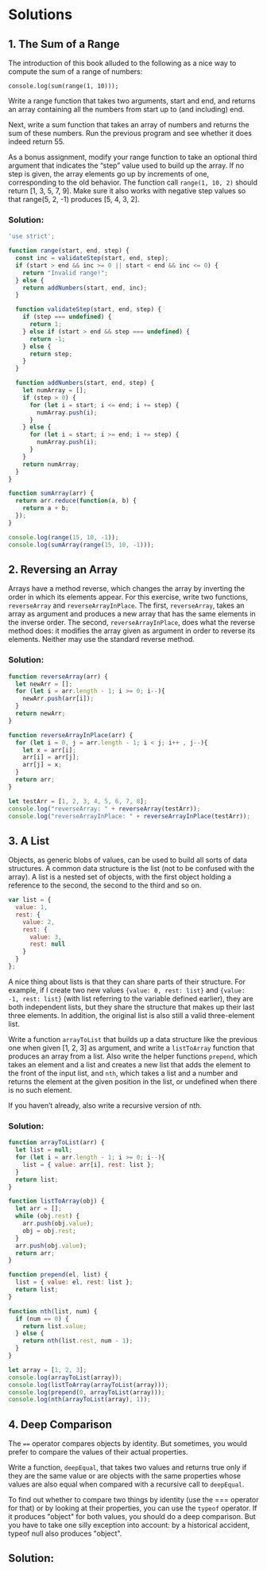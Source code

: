 # Solutions

## 1. The Sum of a Range

The introduction of this book alluded to the following as a nice way to compute the sum of a range of numbers:

`console.log(sum(range(1, 10)));`

Write a range function that takes two arguments, start and end, and returns an array containing all the numbers from start up to (and including) end.

Next, write a sum function that takes an array of numbers and returns the sum of these numbers. Run the previous program and see whether it does indeed return 55.

As a bonus assignment, modify your range function to take an optional third argument that indicates the “step” value used to build up the array. If no step is given, the array elements go up by increments of one, corresponding to the old behavior. The function call `range(1, 10, 2)` should return [1, 3, 5, 7, 9]. Make sure it also works with negative step values so that range(5, 2, -1) produces [5, 4, 3, 2].

### Solution:
```js
'use strict';

function range(start, end, step) {
  const inc = validateStep(start, end, step);
  if (start > end && inc >= 0 || start < end && inc <= 0) {
    return "Invalid range!";
  } else {
    return addNumbers(start, end, inc);
  }

  function validateStep(start, end, step) {
    if (step === undefined) {
      return 1;
    } else if (start > end && step === undefined) {
      return -1;
    } else {
      return step;
    }
  }

  function addNumbers(start, end, step) {
    let numArray = [];
    if (step > 0) {
      for (let i = start; i <= end; i += step) {
        numArray.push(i);
      }
    } else {
      for (let i = start; i >= end; i += step) {
        numArray.push(i);
      }
    }
    return numArray;
  }
}

function sumArray(arr) {
  return arr.reduce(function(a, b) {
    return a + b;
  });
}

console.log(range(15, 10, -1));
console.log(sumArray(range(15, 10, -1)));
```

## 2. Reversing an Array

Arrays have a method reverse, which changes the array by inverting the order in which its elements appear. For this exercise, write two functions, `reverseArray` and `reverseArrayInPlace`. The first, `reverseArray`, takes an array as argument and produces a new array that has the same elements in the inverse order. The second, `reverseArrayInPlace`, does what the reverse method does: it modifies the array given as argument in order to reverse its elements. Neither may use the standard reverse method.

### Solution:
```js
function reverseArray(arr) {
  let newArr = [];
  for (let i = arr.length - 1; i >= 0; i--){
    newArr.push(arr[i]);
  }
  return newArr;
}

function reverseArrayInPlace(arr) {
  for (let i = 0, j = arr.length - 1; i < j; i++ , j--){
    let x = arr[i];
    arr[i] = arr[j];
    arr[j] = x;
  }
  return arr;
}

let testArr = [1, 2, 3, 4, 5, 6, 7, 8];
console.log("reverseArray: " + reverseArray(testArr));
console.log("reverseArrayInPlace: " + reverseArrayInPlace(testArr));
```

## 3. A List

Objects, as generic blobs of values, can be used to build all sorts of data structures. A common data structure is the list (not to be confused with the array). A list is a nested set of objects, with the first object holding a reference to the second, the second to the third and so on.
```js
var list = {
  value: 1,
  rest: {
    value: 2,
    rest: {
      value: 3,
      rest: null
    }
  }
};
```
A nice thing about lists is that they can share parts of their structure. For example, if I create two new values `{value: 0, rest: list}` and `{value: -1, rest: list}` (with list referring to the variable defined earlier), they are both independent lists, but they share the structure that makes up their last three elements. In addition, the original list is also still a valid three-element list.

Write a function `arrayToList` that builds up a data structure like the previous one when given [1, 2, 3] as argument, and write a `listToArray` function that produces an array from a list. Also write the helper functions `prepend`, which takes an element and a list and creates a new list that adds the element to the front of the input list, and `nth`, which takes a list and a number and returns the element at the given position in the list, or undefined when there is no such element.

If you haven’t already, also write a recursive version of nth.

### Solution:
```js
function arrayToList(arr) {
  let list = null;
  for (let i = arr.length - 1; i >= 0; i--){
    list = { value: arr[i], rest: list };
  }
  return list;
}

function listToArray(obj) {
  let arr = [];
  while (obj.rest) {
    arr.push(obj.value);
    obj = obj.rest;
  }
  arr.push(obj.value);
  return arr;
}

function prepend(el, list) {
  list = { value: el, rest: list };
  return list;
}

function nth(list, num) {
  if (num == 0) {
    return list.value;
  } else {
    return nth(list.rest, num - 1);
  }
}

let array = [1, 2, 3];
console.log(arrayToList(array));
console.log(listToArray(arrayToList(array)));
console.log(prepend(0, arrayToList(array)));
console.log(nth(arrayToList(array), 1));
```

## 4. Deep Comparison

The `==` operator compares objects by identity. But sometimes, you would prefer to compare the values of their actual properties.

Write a function, `deepEqual`, that takes two values and returns true only if they are the same value or are objects with the same properties whose values are also equal when compared with a recursive call to `deepEqual`.

To find out whether to compare two things by identity (use the === operator for that) or by looking at their properties, you can use the `typeof` operator. If it produces "object" for both values, you should do a deep comparison. But you have to take one silly exception into account: by a historical accident, typeof null also produces "object".

## Solution:
```js

```